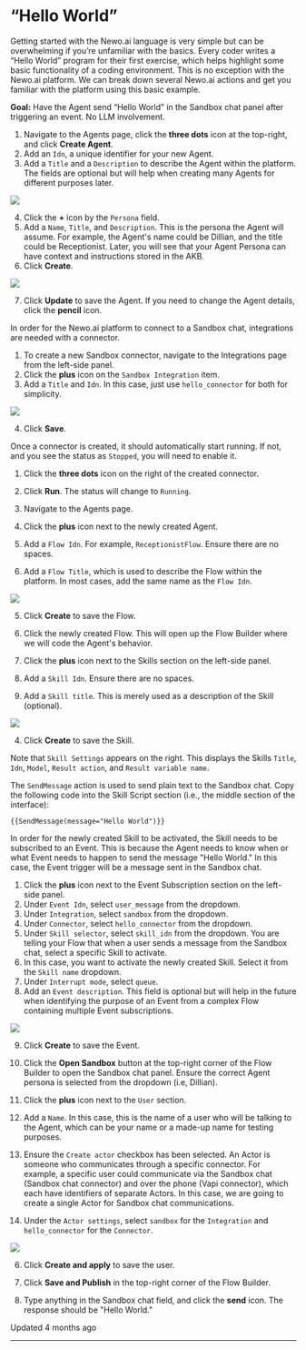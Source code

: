 # “Hello World”

Getting started with the Newo.ai language is very simple but can be overwhelming if you’re unfamiliar with the basics. Every coder writes a “Hello World” program for their first exercise, which helps highlight some basic functionality of a coding environment. This is no exception with the Newo.ai platform. We can break down several Newo.ai actions and get you familiar with the platform using this basic example.

**Goal:** Have the Agent send “Hello World” in the Sandbox chat panel after triggering an event. No LLM involvement.

1.  Navigate to the Agents page, click the **three dots** icon at the top-right, and click **Create Agent**.
2.  Add an `Idn`, a unique identifier for your new Agent.
3.  Add a `Title` and a `Description` to describe the Agent within the platform. The fields are optional but will help when creating many Agents for different purposes later.

![](https://files.readme.io/8168d2715b46884ca5439d52b8402d167d62b34cbaddea9412894fe00cfa20ec-Screenshot_2025-03-14_at_09.21.01.png)

4.  Click the **+** icon by the `Persona` field.
5.  Add a `Name`, `Title`, and `Description`. This is the persona the Agent will assume. For example, the Agent's name could be Dillian, and the title could be Receptionist. Later, you will see that your Agent Persona can have context and instructions stored in the AKB.
6.  Click **Create**.

![](https://files.readme.io/443b29698c2b2cc5072356c78426d17cd110e095979431f1c1ec97c0f9d95d63-Screenshot_2025-03-14_at_09.27.11.png)

7.  Click **Update** to save the Agent. If you need to change the Agent details, click the **pencil** icon.

In order for the Newo.ai platform to connect to a Sandbox chat, integrations are needed with a connector.

1.  To create a new Sandbox connector, navigate to the Integrations page from the left-side panel.
2.  Click the **plus** icon on the `Sandbox Integration` item.
3.  Add a `Title` and `Idn`. In this case, just use `hello_connector` for both for simplicity.

![](https://files.readme.io/0b95c3ee72236bc0281f70d159ccc54e49f519d32c10e2d6242d39f5b3d7fe27-Screenshot_2025-03-14_at_09.31.56.png)

4.  Click **Save**.

Once a connector is created, it should automatically start running. If not, and you see the status as `Stopped`, you will need to enable it.

1.  Click the **three dots** icon on the right of the created connector.
2.  Click **Run**. The status will change to `Running`.

1.  Navigate to the Agents page.
2.  Click the **plus** icon next to the newly created Agent.
3.  Add a `Flow Idn`. For example, `ReceptionistFlow`. Ensure there are no spaces.
4.  Add a `Flow Title`, which is used to describe the Flow within the platform. In most cases, add the same name as the `Flow Idn`.

![](https://files.readme.io/fa5dfb10534c0fc6d8915cdb98416ccd3d27a56dc47c691317de72614b667e1f-Screenshot_2025-03-14_at_09.39.57.png)

5.  Click **Create** to save the Flow.
6.  Click the newly created Flow. This will open up the Flow Builder where we will code the Agent's behavior.

1.  Click the **plus** icon next to the Skills section on the left-side panel.
2.  Add a `Skill Idn`. Ensure there are no spaces.
3.  Add a `Skill title`. This is merely used as a description of the Skill (optional).

![](https://files.readme.io/badcba893c617b43d4c50ee1e405397ea24d0b909a526e36e5dbb1bfcfed06c1-Screenshot_2025-03-14_at_09.45.59.png)

4.  Click **Create** to save the Skill.

Note that `Skill Settings` appears on the right. This displays the Skills `Title`, `Idn`, `Model`, `Result action`, and `Result variable name`.

The `SendMessage` action is used to send plain text to the Sandbox chat. Copy the following code into the Skill Script section (i.e., the middle section of the interface):

```
{{SendMessage(message="Hello World")}}
```

In order for the newly created Skill to be activated, the Skill needs to be subscribed to an Event. This is because the Agent needs to know when or what Event needs to happen to send the message "Hello World." In this case, the Event trigger will be a message sent in the Sandbox chat.

1.  Click the **plus** icon next to the Event Subscription section on the left-side panel.
2.  Under `Event Idn`, select `user_message` from the dropdown.
3.  Under `Integration`, select `sandbox` from the dropdown.
4.  Under `Connector`, select `hello_connector` from the dropdown.
5.  Under `Skill selector`, select `skill_idn` from the dropdown. You are telling your Flow that when a user sends a message from the Sandbox chat, select a specific Skill to activate.
6.  In this case, you want to activate the newly created Skill. Select it from the `Skill name` dropdown.
7.  Under `Interrupt mode`, select `queue`.
8.  Add an `Event description`. This field is optional but will help in the future when identifying the purpose of an Event from a complex Flow containing multiple Event subscriptions.

![](https://files.readme.io/1a764ddb2e8693be6e9f7e661aa863843d28b38719843dcf486c4cd4a87704e5-Screenshot_2025-03-14_at_09.52.44.png)

9.  Click **Create** to save the Event.

1.  Click the **Open Sandbox** button at the top-right corner of the Flow Builder to open the Sandbox chat panel. Ensure the correct Agent persona is selected from the dropdown (i.e, Dillian).
2.  Click the **plus** icon next to the `User` section.
3.  Add a `Name`. In this case, this is the name of a user who will be talking to the Agent, which can be your name or a made-up name for testing purposes.
4.  Ensure the `Create actor` checkbox has been selected. An Actor is someone who communicates through a specific connector. For example, a specific user could communicate via the Sandbox chat (Sandbox chat connector) and over the phone (Vapi connector), which each have identifiers of separate Actors. In this case, we are going to create a single Actor for Sandbox chat communications.
5.  Under the `Actor settings`, select `sandbox` for the `Integration` and `hello_connector` for the `Connector`.

![](https://files.readme.io/b0b37b8284ebeb7473763c18ca2c980714837c2755d672eca74228c0b590de5f-Screenshot_2025-03-14_at_10.00.00.png)

6.  Click **Create and apply** to save the user.

1.  Click **Save and Publish** in the top-right corner of the Flow Builder.
2.  Type anything in the Sandbox chat field, and click the **send** icon. The response should be "Hello World."

Updated 4 months ago

* * *

